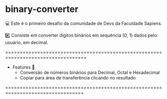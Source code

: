 # binary-converter

💻 Este é o primeiro desafio da comunidade de Devs da Faculdade Sapiens.

#️⃣ Consiste em converter dígitos binários em sequência (0, 1) dados pelo usuário, em decimal.

==================================================================================

- Features 🧐
    - Conversão de números binários para Decimal, Octal e Hexadecimal
    - Copiar para área de transferência clicando no resultado

 =================================================================================
